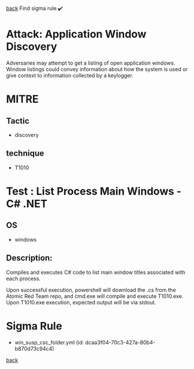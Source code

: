 
[back](../index.md)
Find sigma rule :heavy_check_mark: 

# Attack: Application Window Discovery 

Adversaries may attempt to get a listing of open application windows. Window listings could convey information about how the system is used or give context to information collected by a keylogger.

# MITRE
## Tactic
  - discovery


## technique
  - T1010


# Test : List Process Main Windows - C# .NET
## OS
  - windows


## Description:
Compiles and executes C# code to list main window titles associated with each process.

Upon successful execution, powershell will download the .cs from the Atomic Red Team repo, and cmd.exe will compile and execute T1010.exe. Upon T1010.exe execution, expected output will be via stdout.


# Sigma Rule
 - win_susp_csc_folder.yml (id: dcaa3f04-70c3-427a-80b4-b870d73c94c4)



[back](../index.md)
